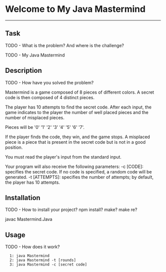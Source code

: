 # Welcome to My Java Mastermind
***

## Task
TODO - What is the problem? And where is the challenge?

TODO - My Java Mastermind

## Description
TODO - How have you solved the problem?

Mastermind is a game composed of 8 pieces of different colors.
A secret code is then composed of 4 distinct pieces.

The player has 10 attempts to find the secret code.
After each input, the game indicates to the player the number of well placed pieces and the number of misplaced pieces.

Pieces will be '0' '1' '2' '3' '4' '5' '6' '7'.

If the player finds the code, they win, and the game stops.
A misplaced piece is a piece that is present in the secret code but is not in a good position.

You must read the player's input from the standard input.

Your program will also receive the following parameters:
-c [CODE]: specifies the secret code. If no code is specified, a random code will be generated.
-t [ATTEMPTS]: specifies the number of attempts; by default, the player has 10 attempts.

## Installation
TODO - How to install your project? npm install? make? make re?

javac Mastermind.Java

## Usage
TODO - How does it work?
```
  1: java Mastermind
  2: java Mastermind -t [rounds]
  3: java Mastermind -c [secret code]

```
